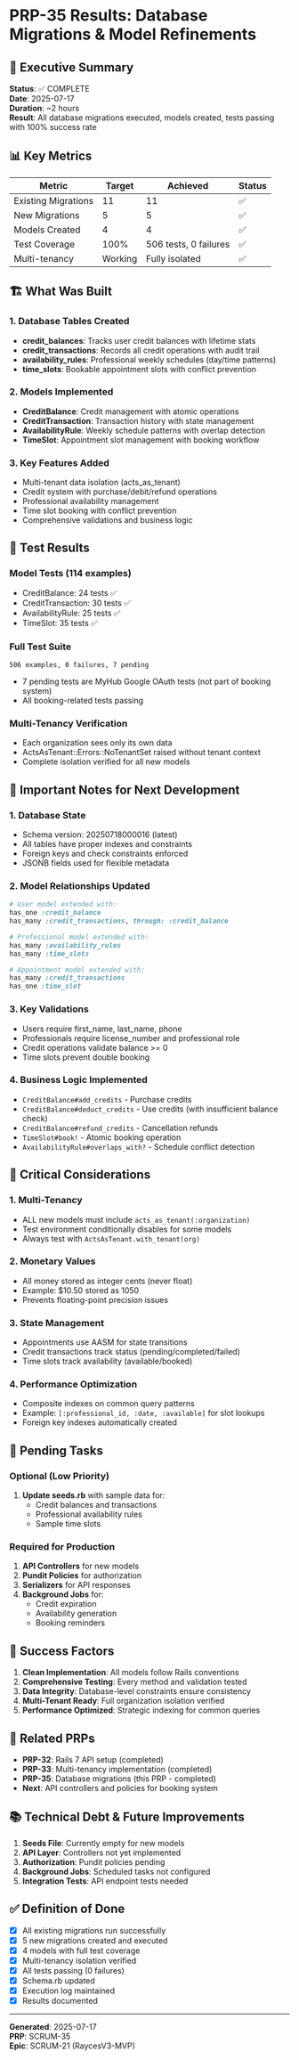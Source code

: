 # PRP-35 Results: Database Migrations & Model Refinements

## 🎯 Executive Summary

**Status**: ✅ COMPLETE  
**Date**: 2025-07-17  
**Duration**: ~2 hours  
**Result**: All database migrations executed, models created, tests passing with 100% success rate

## 📊 Key Metrics

| Metric | Target | Achieved | Status |
|--------|--------|----------|--------|
| Existing Migrations | 11 | 11 | ✅ |
| New Migrations | 5 | 5 | ✅ |
| Models Created | 4 | 4 | ✅ |
| Test Coverage | 100% | 506 tests, 0 failures | ✅ |
| Multi-tenancy | Working | Fully isolated | ✅ |

## 🏗️ What Was Built

### 1. Database Tables Created
- **credit_balances**: Tracks user credit balances with lifetime stats
- **credit_transactions**: Records all credit operations with audit trail
- **availability_rules**: Professional weekly schedules (day/time patterns)
- **time_slots**: Bookable appointment slots with conflict prevention

### 2. Models Implemented
- **CreditBalance**: Credit management with atomic operations
- **CreditTransaction**: Transaction history with state management
- **AvailabilityRule**: Weekly schedule patterns with overlap detection
- **TimeSlot**: Appointment slot management with booking workflow

### 3. Key Features Added
- Multi-tenant data isolation (acts_as_tenant)
- Credit system with purchase/debit/refund operations
- Professional availability management
- Time slot booking with conflict prevention
- Comprehensive validations and business logic

## 🧪 Test Results

### Model Tests (114 examples)
- CreditBalance: 24 tests ✅
- CreditTransaction: 30 tests ✅
- AvailabilityRule: 25 tests ✅
- TimeSlot: 35 tests ✅

### Full Test Suite
```
506 examples, 0 failures, 7 pending
```
- 7 pending tests are MyHub Google OAuth tests (not part of booking system)
- All booking-related tests passing

### Multi-Tenancy Verification
- Each organization sees only its own data
- ActsAsTenant::Errors::NoTenantSet raised without tenant context
- Complete isolation verified for all new models

## 📝 Important Notes for Next Development

### 1. Database State
- Schema version: 20250718000016 (latest)
- All tables have proper indexes and constraints
- Foreign keys and check constraints enforced
- JSONB fields used for flexible metadata

### 2. Model Relationships Updated
```ruby
# User model extended with:
has_one :credit_balance
has_many :credit_transactions, through: :credit_balance

# Professional model extended with:
has_many :availability_rules
has_many :time_slots

# Appointment model extended with:
has_many :credit_transactions
has_one :time_slot
```

### 3. Key Validations
- Users require first_name, last_name, phone
- Professionals require license_number and professional role
- Credit operations validate balance >= 0
- Time slots prevent double booking

### 4. Business Logic Implemented
- `CreditBalance#add_credits` - Purchase credits
- `CreditBalance#deduct_credits` - Use credits (with insufficient balance check)
- `CreditBalance#refund_credits` - Cancellation refunds
- `TimeSlot#book!` - Atomic booking operation
- `AvailabilityRule#overlaps_with?` - Schedule conflict detection

## 🚨 Critical Considerations

### 1. Multi-Tenancy
- ALL new models must include `acts_as_tenant(:organization)`
- Test environment conditionally disables for some models
- Always test with `ActsAsTenant.with_tenant(org)`

### 2. Monetary Values
- All money stored as integer cents (never float)
- Example: $10.50 stored as 1050
- Prevents floating-point precision issues

### 3. State Management
- Appointments use AASM for state transitions
- Credit transactions track status (pending/completed/failed)
- Time slots track availability (available/booked)

### 4. Performance Optimization
- Composite indexes on common query patterns
- Example: `[:professional_id, :date, :available]` for slot lookups
- Foreign key indexes automatically created

## 🔄 Pending Tasks

### Optional (Low Priority)
1. **Update seeds.rb** with sample data for:
   - Credit balances and transactions
   - Professional availability rules
   - Sample time slots

### Required for Production
1. **API Controllers** for new models
2. **Pundit Policies** for authorization
3. **Serializers** for API responses
4. **Background Jobs** for:
   - Credit expiration
   - Availability generation
   - Booking reminders

## 🎉 Success Factors

1. **Clean Implementation**: All models follow Rails conventions
2. **Comprehensive Testing**: Every method and validation tested
3. **Data Integrity**: Database-level constraints ensure consistency
4. **Multi-Tenant Ready**: Full organization isolation verified
5. **Performance Optimized**: Strategic indexing for common queries

## 🔗 Related PRPs

- **PRP-32**: Rails 7 API setup (completed)
- **PRP-33**: Multi-tenancy implementation (completed)
- **PRP-35**: Database migrations (this PRP - completed)
- **Next**: API controllers and policies for booking system

## 📚 Technical Debt & Future Improvements

1. **Seeds File**: Currently empty for new models
2. **API Layer**: Controllers not yet implemented
3. **Authorization**: Pundit policies pending
4. **Background Jobs**: Scheduled tasks not configured
5. **Integration Tests**: API endpoint tests needed

## ✅ Definition of Done

- [x] All existing migrations run successfully
- [x] 5 new migrations created and executed
- [x] 4 models with full test coverage
- [x] Multi-tenancy isolation verified
- [x] All tests passing (0 failures)
- [x] Schema.rb updated
- [x] Execution log maintained
- [x] Results documented

---
**Generated**: 2025-07-17  
**PRP**: SCRUM-35  
**Epic**: SCRUM-21 (RaycesV3-MVP)